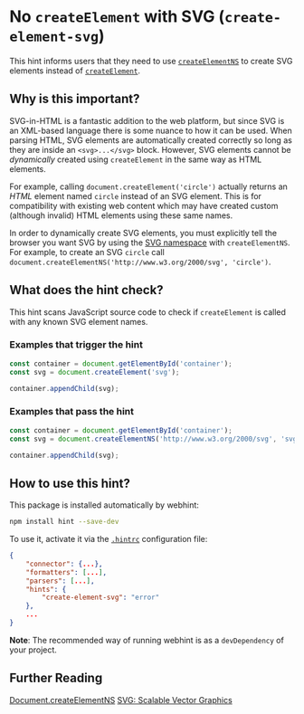 # No `createElement` with SVG (`create-element-svg`)

This hint informs users that they need to use [`createElementNS`][createElementNS]
to create SVG elements instead of [`createElement`][createElement].

## Why is this important?

SVG-in-HTML is a fantastic addition to the web platform, but since SVG
is an XML-based language there is some nuance to how it can be used.
When parsing HTML, SVG elements are automatically created correctly so
long as they are inside an `<svg>...</svg>` block. However, SVG elements
cannot be *dynamically* created using `createElement` in the same way
as HTML elements.

For example, calling `document.createElement('circle')` actually returns
an *HTML* element named `circle` instead of an SVG element. This is for
compatibility with existing web content which may have created custom
(although invalid) HTML elements using these same names.

In order to dynamically create SVG elements, you must explicitly tell the
browser you want SVG by using the [SVG namespace][svg namespace] with
`createElementNS`. For example, to create an SVG `circle` call
`document.createElementNS('http://www.w3.org/2000/svg', 'circle')`.

## What does the hint check?

This hint scans JavaScript source code to check if `createElement` is
called with any known SVG element names.

### Examples that **trigger** the hint

```javascript
const container = document.getElementById('container');
const svg = document.createElement('svg');

container.appendChild(svg);
```

### Examples that **pass** the hint

```javascript
const container = document.getElementById('container');
const svg = document.createElementNS('http://www.w3.org/2000/svg', 'svg');

container.appendChild(svg);
```

## How to use this hint?

This package is installed automatically by webhint:

```bash
npm install hint --save-dev
```

To use it, activate it via the [`.hintrc`][hintrc] configuration file:

```json
{
    "connector": {...},
    "formatters": [...],
    "parsers": [...],
    "hints": {
        "create-element-svg": "error"
    },
    ...
}
```

**Note**: The recommended way of running webhint is as a `devDependency` of
your project.

## Further Reading

[Document.createElementNS][createElementNS vs createElement]
[SVG: Scalable Vector Graphics][svg]

<!-- Link labels: -->

[createElement]: https://developer.mozilla.org/en-US/docs/Web/API/Document/createElement
[createElementNS]: https://developer.mozilla.org/en-US/docs/Web/API/Document/createElementNS
[createElementNS vs createElement]: http://zhangwenli.com/blog/2017/07/26/createelementns/
[hintrc]: https://webhint.io/docs/user-guide/configuring-webhint/summary/
[svg]: https://developer.mozilla.org/en-US/docs/Web/SVG
[svg namespace]: https://www.w3.org/2000/svg
